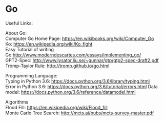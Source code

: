 # Go
Useful Links:

About Go:  
Computer Go Home Page: https://en.wikibooks.org/wiki/Computer_Go  
Ko: https://en.wikipedia.org/wiki/Ko_fight   
Easy Tutorial of writing Go:http://www.moderndescartes.com/essays/implementing_go/  
GPT2-Spec: http://www.lysator.liu.se/~gunnar/gtp/gtp2-spec-draft2.pdf  
Tromp-Taylor Rule: http://tromp.github.io/go.html

Programming Language:  
Typing in Python 3.6: https://docs.python.org/3.6/library/typing.html  
Error in Python 3.6: https://docs.python.org/3.6/tutorial/errors.html 
Data model: https://docs.python.org/3.6/reference/datamodel.html  
  
Algorithms  
Flood Fill: https://en.wikipedia.org/wiki/Flood_fill  
Monte Carlo Tree Search: http://mcts.ai/pubs/mcts-survey-master.pdf  